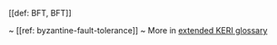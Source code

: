 [[def: BFT, BFT]]

~ [[ref: byzantine-fault-tolerance]]
~ More in <a href="https://weboftrust.github.io/WOT-terms/docs/glossary/BFT">extended KERI glossary</a>
